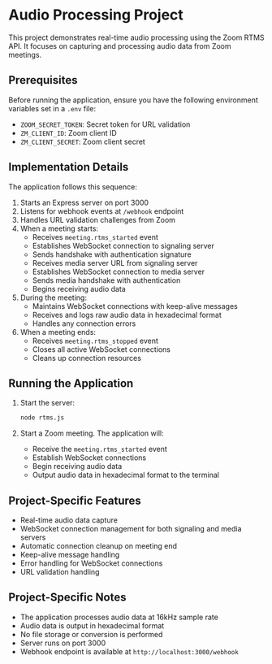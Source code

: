 # Audio Processing Project

This project demonstrates real-time audio processing using the Zoom RTMS API. It focuses on capturing and processing audio data from Zoom meetings.

## Prerequisites

Before running the application, ensure you have the following environment variables set in a `.env` file:
- `ZOOM_SECRET_TOKEN`: Secret token for URL validation
- `ZM_CLIENT_ID`: Zoom client ID
- `ZM_CLIENT_SECRET`: Zoom client secret

## Implementation Details

The application follows this sequence:

1. Starts an Express server on port 3000
2. Listens for webhook events at `/webhook` endpoint
3. Handles URL validation challenges from Zoom
4. When a meeting starts:
   - Receives `meeting.rtms_started` event
   - Establishes WebSocket connection to signaling server
   - Sends handshake with authentication signature
   - Receives media server URL from signaling server
   - Establishes WebSocket connection to media server
   - Sends media handshake with authentication
   - Begins receiving audio data
5. During the meeting:
   - Maintains WebSocket connections with keep-alive messages
   - Receives and logs raw audio data in hexadecimal format
   - Handles any connection errors
6. When a meeting ends:
   - Receives `meeting.rtms_stopped` event
   - Closes all active WebSocket connections
   - Cleans up connection resources

## Running the Application

1. Start the server:
   ```bash
   node rtms.js
   ```

2. Start a Zoom meeting. The application will:
   - Receive the `meeting.rtms_started` event
   - Establish WebSocket connections
   - Begin receiving audio data
   - Output audio data in hexadecimal format to the terminal

## Project-Specific Features

- Real-time audio data capture
- WebSocket connection management for both signaling and media servers
- Automatic connection cleanup on meeting end
- Keep-alive message handling
- Error handling for WebSocket connections
- URL validation handling

## Project-Specific Notes

- The application processes audio data at 16kHz sample rate
- Audio data is output in hexadecimal format
- No file storage or conversion is performed
- Server runs on port 3000
- Webhook endpoint is available at `http://localhost:3000/webhook`
